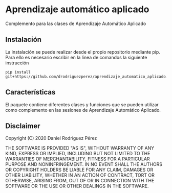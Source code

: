 # Aprendizaje automático aplicado
Complemento para las clases de Aprendizaje Automático Aplicado 

## Instalación
La instalación se puede realizar desde el propio repositorio mediante pip. Para ello es necesario escribir en la línea de comandos la siguiente instrucción

    pip install git+https://github.com/drodriguezperez/aprendizaje_automatico_aplicado.git

## Características
El paquete contiene diferentes clases y funciones que se pueden utilizar como complemento en las sesiones de Aprendizaje Automático Aplicado. 

## Disclaimer
Copyright (C) 2020  Daniel Rodríguez Pérez

THE SOFTWARE IS PROVIDED "AS IS", WITHOUT WARRANTY OF ANY KIND, EXPRESS OR IMPLIED, INCLUDING BUT NOT LIMITED TO THE WARRANTIES OF MERCHANTABILITY, FITNESS FOR A PARTICULAR PURPOSE AND NONINFRINGEMENT. IN NO EVENT SHALL THE AUTHORS OR COPYRIGHT HOLDERS BE LIABLE FOR ANY CLAIM, DAMAGES OR OTHER LIABILITY, WHETHER IN AN ACTION OF CONTRACT, TORT OR OTHERWISE, ARISING FROM, OUT OF OR IN CONNECTION WITH THE SOFTWARE OR THE USE OR OTHER DEALINGS IN THE SOFTWARE.